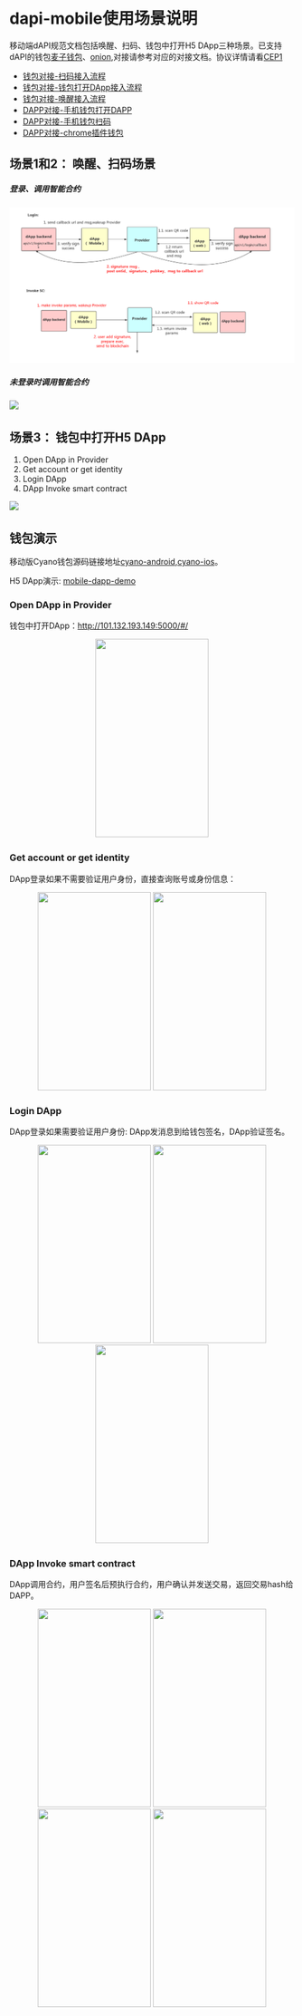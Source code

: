 # dapi-mobile使用场景说明

移动端dAPI规范文档包括唤醒、扫码、钱包中打开H5 DApp三种场景。已支持dAPI的钱包[麦子钱包](http://www.mathwallet.org/en/)、[onion](http://onion.fun/),对接请参考对应的对接文档。协议详情请看[CEP1](https://github.com/ontio-cyano/CEPs/blob/master/CEP1.mediawiki)

* [钱包对接-扫码接入流程](钱包对接-扫码.md)
* [钱包对接-钱包打开DApp接入流程](钱包对接-钱包打开DApp.md)
* [钱包对接-唤醒接入流程](钱包对接-唤醒.md)
* [DAPP对接-手机钱包打开DAPP](DAPP对接-手机钱包打开DAPP.md)
* [DAPP对接-手机钱包扫码](DAPP对接-手机钱包扫码.md)
* [DAPP对接-chrome插件钱包](DAPP对接-chrome插件钱包.md)


## 场景1和2： 唤醒、扫码场景


##### 登录、调用智能合约

![](images/split-login-invoke.png)

##### 未登录时调用智能合约

![](images/invoke-with-login.png)


## 场景3： 钱包中打开H5 DApp

1. Open DApp in Provider
2. Get account or get identity
3. Login DApp
4. DApp Invoke smart contract

![](images/scenario3.png)

## 钱包演示

移动版Cyano钱包源码链接地址[cyano-android](https://github.com/ontio-cyano/cyano-android),[cyano-ios](https://github.com/ontio-cyano/cyano-ios)。

H5 DApp演示: [mobile-dapp-demo](https://github.com/ontio-cyano/mobile-dapp-demo)

### Open DApp in Provider

钱包中打开DApp：http://101.132.193.149:5000/#/

<div align="center">
  <img src="https://raw.githubusercontent.com/ontio-community/dapi-mobile-example/master/images/ios/01-open-dapp.jpg" height="350" width="200">
</div>

### Get account or get identity

DApp登录如果不需要验证用户身份，直接查询账号或身份信息：

<div align="center">
  <img src="https://raw.githubusercontent.com/ontio-community/dapi-mobile-example/master/images/ios/02-getAccount.jpg" height="350" width="200">
  <img src="https://raw.githubusercontent.com/ontio-community/dapi-mobile-example/master/images/ios/04-logined.jpg" height="350" width="200">
</div>

### Login DApp

DApp登录如果需要验证用户身份: DApp发消息到给钱包签名，DApp验证签名。

<div align="center">
  <img src="https://raw.githubusercontent.com/ontio-community/dapi-mobile-example/master/images/ios/03-login-message.jpg" height="350" width="200">
  <img src="https://raw.githubusercontent.com/ontio-community/dapi-mobile-example/master/images/ios/input-password.jpg" height="350" width="200">
  <img src="https://raw.githubusercontent.com/ontio-community/dapi-mobile-example/master/images/ios/04-logined.jpg" height="350" width="200">
</div>

### DApp Invoke smart contract

DApp调用合约，用户签名后预执行合约，用户确认并发送交易，返回交易hash给DAPP。

<div align="center">
  <img src="https://raw.githubusercontent.com/ontio-community/dapi-mobile-example/master/images/ios/05-invoke-message.jpg" height="350" width="200">
  <img src="https://raw.githubusercontent.com/ontio-community/dapi-mobile-example/master/images/ios/input-password.jpg" height="350" width="200">
  <img src="https://raw.githubusercontent.com/ontio-community/dapi-mobile-example/master/images/ios/05-pre-exec-result.jpg" height="350" width="200">
   <img src="https://raw.githubusercontent.com/ontio-community/dapi-mobile-example/master/images/ios/06-dapp-recv-txhash.jpg" height="350" width="200">
</div>

